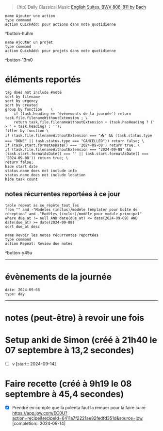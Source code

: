 



> [!tip] Daily Classical Music
> [English Suites, BWV 806-811 by Bach](https://www.youtube.com/watch?v=rJq80yxHeAQ)

```button
name Ajouter une action
type command
action QuickAdd: pour actions dans note quotidienne
```
^button-huhm
```button
name Ajouter un projet
type command
action QuickAdd: pour projets dans note quotidienne
```
^button-13m0
# éléments reportés
```tasks
tag does not include #noté 
sort by filename 
sort by urgency 
sort by created 
group by function    \
	if (task.heading == 'évènements de la journée') return task.file.filenameWithoutExtension ; \
    return task.file.filenameWithoutExtension + (task.hasHeading ? (' > ' + task.heading) : '');
filter by function \
if (task.file.filenameWithoutExtension === "📥" && (task.status.type === "DONE" || task.status.type === "CANCELLED")) return false; \
if (task.start.formatAsDate() === '2024-09-08') return true; \
if (task.file.filenameWithoutExtension === "2024-09-08" && (task.start.formatAsDate() === '' || task.start.formatAsDate() === '2024-09-08')) return true; \
return false;
hide start date
status.name does not include info
status.name does not include location
hide task count
```

## notes récurrentes reportées à ce jour
```dataview
table repeat as se_répète_tout_les
from "" and -"Modèles (inclus)/modèle templater pour boîte de réception" and -"Modèles (inclus)/modèle pour module principal"
where due_at != null AND date(due_at) <= date(2024-09-09) AND date(due_at) >= date(2024-09-08)
sort due_at desc
```

```button
name Revoir les notes récurrentes reportées
type command
action Repeat: Review due notes
```
^button-y45u
___
# évènements de la journée
```gEvent
date: 2024-09-08
type: day
```
___

# notes (peut-être) à revoir une fois

# Setup anki de Simon (créé à 21h40 le 07 septembre à 13,2 secondes) 
- [ ] v  [start:: 2024-09-14]


# Faire recette (créé à 9h19 le 08 septembre à 45,4 secondes) 
- [X] Prendre en compte que la polenta faut la remuer pour la faire cuire https://app.jow.com/EC0U?action=recipe&recipeId=6411a7f2221ae82fedfd351d&source=jow  [completion:: 2024-09-14]
